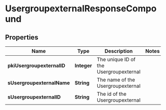

# UsergroupexternalResponseCompound

## Properties

Name | Type | Description | Notes
------------ | ------------- | ------------- | -------------
**pkiUsergroupexternalID** | **Integer** | The unique ID of the Usergroupexternal | 
**sUsergroupexternalName** | **String** | The name of the Usergroupexternal | 
**sUsergroupexternalID** | **String** | The id of the Usergroupexternal | 




